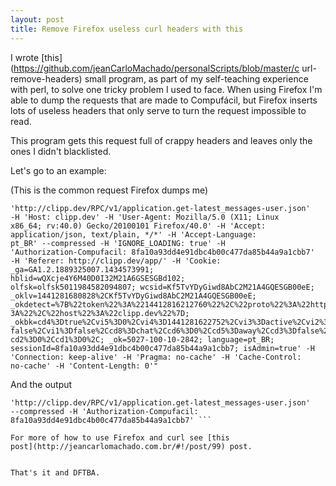 ```yaml
---
layout: post
title: Remove Firefox useless curl headers with this
---
```


I wrote
[this](https://github.com/jeanCarloMachado/personalScripts/blob/master/c
url-remove-headers) small program, as part of my self-teaching
experience with perl, to solve one tricky problem I used to face.
When using Firefox I'm able to dump the requests that are made to
Compufácil, but Firefox inserts lots of useless headers that only serve
to turn the request impossible to read.

This program gets this request full of crappy headers and leaves only
the ones I didn't blacklisted.


Let's go to an example:

(This is the common request Firefox dumps me)

``` curl-remove-headers "curl
'http://clipp.dev/RPC/v1/application.get-latest_messages-user.json'
-H 'Host: clipp.dev' -H 'User-Agent: Mozilla/5.0 (X11; Linux
x86_64; rv:40.0) Gecko/20100101 Firefox/40.0' -H 'Accept:
application/json, text/plain, */*' -H 'Accept-Language:
pt_BR' --compressed -H 'IGNORE_LOADING: true' -H
'Authorization-Compufacil: 8fa10a93dd4e91dbc4b00c477da85b44a9a1cbb7'
-H 'Referer: http://clipp.dev/app/' -H 'Cookie:
_ga=GA1.2.1889325007.1434573991; hblid=wQXcje4Y6M40D0I32M21A6GSESGBd102;
olfsk=olfsk5011984582094807; wcsid=Kf5TvYDyGiwd8AbC2M21A4GQESGB00eE;
_oklv=1441281680828%2CKf5TvYDyGiwd8AbC2M21A4GQESGB00eE;
_okdetect=%7B%22token%22%3A%2214412816212760%22%2C%22proto%22%3A%22http%
3A%22%2C%22host%22%3A%22clipp.dev%22%7D;
_okbk=cd4%3Dtrue%2Cvi5%3D0%2Cvi4%3D1441281622752%2Cvi3%3Dactive%2Cvi2%3D
false%2Cvi1%3Dfalse%2Ccd8%3Dchat%2Ccd6%3D0%2Ccd5%3Daway%2Ccd3%3Dfalse%2C
cd2%3D0%2Ccd1%3D0%2C; _ok=5027-100-10-2842; language=pt_BR;
sessionId=8fa10a93dd4e91dbc4b00c477da85b44a9a1cbb7; isAdmin=true' -H
'Connection: keep-alive' -H 'Pragma: no-cache' -H 'Cache-Control:
no-cache' -H 'Content-Length: 0'"

```

And the output

``` curl
'http://clipp.dev/RPC/v1/application.get-latest_messages-user.json'
--compressed -H 'Authorization-Compufacil:
8fa10a93dd4e91dbc4b00c477da85b44a9a1cbb7' ```

For more of how to use Firefox and curl see [this
post](http://jeancarlomachado.com.br/#!/post/99) post.


That's it and DFTBA.

